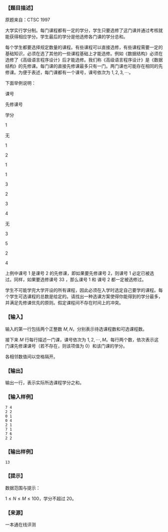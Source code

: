 ### 【题目描述】

原题来自：CTSC 1997

大学实行学分制。每门课程都有一定的学分，学生只要选修了这门课并通过考核就能获得相应学分。学生最后的学分是他选修各门课的学分总和。

每个学生都要选择规定数量的课程。有些课程可以直接选修，有些课程需要一定的基础知识，必须在选了其他的一些课程基础上才能选修。例如《数据结构》必须在选修了《高级语言程序设计》后才能选修。我们称《高级语言程序设计》是《数据结构》的先修课。每门课的直接先修课最多只有一门。两门课也可能存在相同的先修课。为便于表述，每门课都有一个课号，课号依次为 $1,2,3,⋯$。

下面举例说明：

课号

先修课号

学分

1

无

1

2

1

1

3

2

3

4

无

3

5

2

4

上例中课号 $1$ 是课号 $2$ 的先修课，即如果要先修课号 $2$，则课号 $1$ 必定已被选过。同样，如果要选修课号 33 ，那么课号 $1$ 和 课号 $2$ 都一定被选修过。

学生不可能学完大学开设的所有课程，因此必须在入学时选定自己要学的课程。每个学生可选课程的总数是给定的。请找出一种选课方案使得你能得到的学分最多，并满足先修课优先的原则。假定课程间不存在时间上的冲突。

### 【输入】

输入的第一行包括两个正整数 $M,N$，分别表示待选课程数和可选课程数。

接下来 $M$ 行每行描述一门课，课号依次为 $1,2,⋯,M$。每行两个数，依次表示这门课先修课课号（若不存在，则该项值为 $0$）和该门课的学分。

各相邻数值间以空格隔开。

### 【输出】

输出一行，表示实际所选课程学分之和。

### 【输入样例】

```
7 4
2 2
0 1
0 4
2 1
7 1
7 6 
2 2
```

### 【输出样例】

```
13
```

### 【提示】

数据范围与提示：

$1≤N≤M≤100$，学分不超过 $20$。


 ### 【来源】

 一本通在线评测 